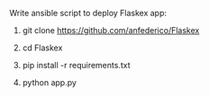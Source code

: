 Write ansible script to deploy Flaskex app:


1. git clone https://github.com/anfederico/Flaskex

2. cd Flaskex

3. pip install -r requirements.txt

4. python app.py



